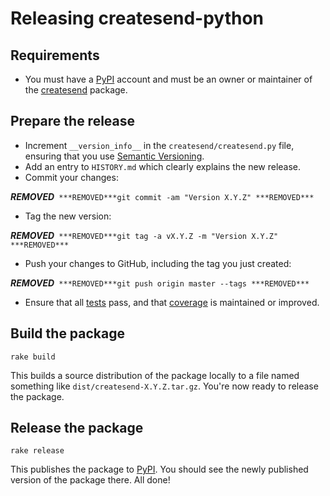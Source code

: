 # Releasing createsend-python

## Requirements

- You must have a [PyPI](https://pypi.python.org/pypi) account and must be an owner or maintainer of the [createsend](https://pypi.python.org/pypi/createsend/) package.

## Prepare the release

- Increment `__version_info__` in the `createsend/createsend.py` file, ensuring that you use [Semantic Versioning](http://semver.org/).
- Add an entry to `HISTORY.md` which clearly explains the new release.
- Commit your changes:

***REMOVED***```
***REMOVED***git commit -am "Version X.Y.Z"
***REMOVED***```

- Tag the new version:

***REMOVED***```
***REMOVED***git tag -a vX.Y.Z -m "Version X.Y.Z"
***REMOVED***```

- Push your changes to GitHub, including the tag you just created:

***REMOVED***```
***REMOVED***git push origin master --tags
***REMOVED***```

- Ensure that all [tests](https://travis-ci.org/campaignmonitor/createsend-python) pass, and that [coverage](https://coveralls.io/r/campaignmonitor/createsend-python) is maintained or improved.

## Build the package

```
rake build
```

This builds a source distribution of the package locally to a file named something like `dist/createsend-X.Y.Z.tar.gz`. You're now ready to release the package.

## Release the package

```
rake release
```

This publishes the package to [PyPI](https://pypi.python.org/pypi/createsend/). You should see the newly published version of the package there. All done!
